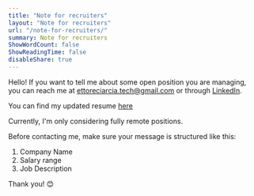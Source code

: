 ```yaml
---
title: "Note for recruiters"
layout: "Note for recruiters"
url: "/note-for-recruiters/"
summary: Note for recruiters
ShowWordCount: false
ShowReadingTime: false
disableShare: true
---
```


Hello! If you want to tell me about some open position you are managing, you can reach me at ettoreciarcia.tech@gmail.com or through [LinkedIn](https://www.linkedin.com/in/ettoreciarcia/).

You can find my updated resume [here](/cv/EttoreCiarcia.pdf)

Currently, I'm only considering fully remote positions.

Before contacting me, make sure your message is structured like this:

1. Company Name
2. Salary range
3. Job Description

Thank you! :blush: